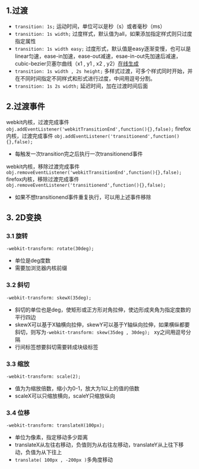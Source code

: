 ## 1.过渡

* `transition: 1s;` 运动时间，单位可以是秒（s）或者毫秒（ms）
* `transition: 1s width;` 过度样式，默认值为all，如果添加指定样式则只过度指定属性
* `transition: 1s width easy;` 过度形式，默认值是easy逐渐变慢，也可以是linear匀速，ease-in加速，ease-out减速，esae-in-out先加速后减速，cubic-bezier贝塞尔曲线（x1 , y1 , x2 , y2）[在线生成](https://matthewlein.com/ceaser/)
* `transition: 1s width , 2s height;` 多样式过渡，可多个样式同时开始，并在不同时间指定不同样式和形式进行过度，中间用逗号分割。
* `transition: 1s 2s width;` 延迟时间，加在过渡时间后面

## 2.过渡事件

webkit内核，过渡完成事件
`obj.addEventListener('webkitTransitionEnd',function(){},false);`
firefox内核，过渡完成事件
`obj.addEventListener('transitionend',function(){},false);`

* 每触发一次transition完之后执行一次transitionend事件

webkit内核，移除过渡完成事件
`obj.removeEventListener('webkitTransitionEnd',function(){},false);`
firefox内核，移除过渡完成事件
`obj.removeEventListener('transitionend',function(){},false);`

* 如果不想transitionend事件重复执行，可以用上述事件移除

## 3. 2D变换

### 3.1 旋转

`-webkit-transform: rotate(30deg); `

* 单位是deg度数
* 需要加浏览器内核前缀

### 3.2 斜切

`-webkit-transform: skewX(35deg); `

* 斜切的单位也是deg，使矩形或正方形对角拉伸，使边形成夹角为指定度数的平行四边
* skewX可以基于X轴横向拉伸，skewY可以基于Y轴纵向拉伸，如果横纵都要斜切，则写为`-webkit-transform: skew(35deg , 30deg); ` xy之间用逗号分隔
* 行间标签想要斜切需要转成块级标签

### 3.3 缩放

`-webkit-transform: scale(2); `

* 值为为缩放倍数，缩小为0-1，放大为1以上的值的倍数
* scaleX可以只缩放横向，scaleY只缩放纵向

### 3.4 位移

`-webkit-transform: translateX(100px); `

* 单位为像素，指定移动多少距离
* translateX从左往右移动，负值则为从右往左移动，translateY从上往下移动，负值为从下往上
* `translate( 100px , -200px )`多角度移动  
